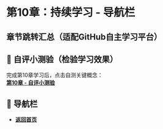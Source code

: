 # 第10章：持续学习 - 导航栏
## 章节跳转汇总（适配GitHub自主学习平台）  
## 📝 自评小测验（检验学习效果）  
完成第10章学习后，点击自测关键概念：  
**[第10章 - 自评小测验](question10.md)**  

## 🚀 导航栏  
- **[返回首页](../../../index.md)**
